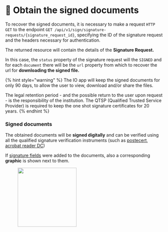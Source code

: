 # 📃 Obtain the signed documents

To recover the signed documents, it is necessary to make a request `HTTP GET` to the endpoint `GET /api/v1/sign/signature-requests/{signature_request_id}`, specifying the ID of the signature request and the headers necessary for authentication.

The returned resource will contain the details of the **Signature Request.**

In this case, the `status` property of the signature request will the `SIGNED` and for each `document` there will be the `url` property from which to recover the url for **downloading the signed file.**

{% hint style="warning" %} The IO app will keep the signed documents for only 90 days, to allow the user to view, download and/or share the files. 

The legal retention period - and the possible return to the user upon request - is the responsibility of the institution. The QTSP (Qualified Trusted Service Provider) is required to keep the one shot signature certificates for 20 years.  {% endhint %}

### Signed documents

The obtained documents will be **signed digitally** and can be verified using all the qualified signature verification instruments (such as [postecert](https://vol.postecert.poste.it/verificatore/it?type=0), [acrobat reader DC](https://www.adobe.com/it/))

If [signature fields](the-signature-process/prepare-the-documents/identify-the-signature-fields/) were added to the documents, also a corresponding **graphic** is shown next to them. 

<figure><img src=".gitbook/assets/Screenshot 2023-05-02 alle 12.44.43.png" alt="" width="188"><figcaption></figcaption></figure>

